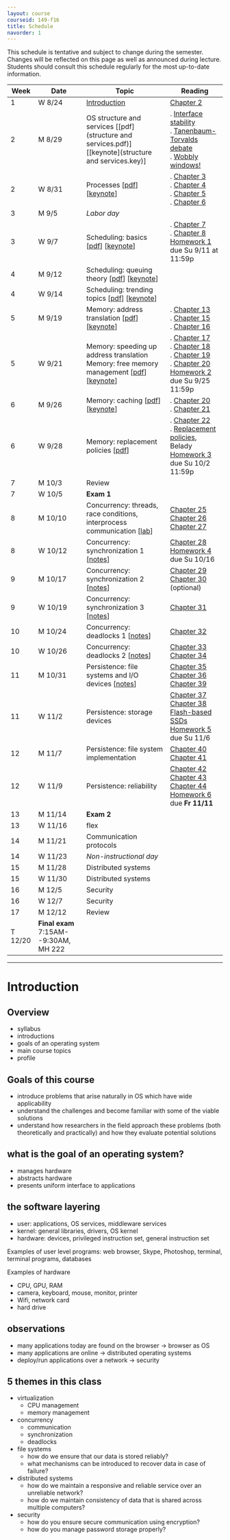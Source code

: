 ```yaml
---
layout: course
courseid: 149-f16
title: Schedule
navorder: 1
---
```


<a name="schedule"></a>

This schedule is tentative and subject to change during the semester. Changes will be reflected on this page as well as announced during lecture. Students should consult this schedule regularly for the most up-to-date information.

Week|Date|Topic|Reading
----|-------|-------|---
1 | W 8/24 | [Introduction](#introduction) | [Chapter 2](http://pages.cs.wisc.edu/~remzi/OSTEP/intro.pdf)
2 | M 8/29 | OS structure and services [[pdf](structure and services.pdf)] [[keynote](structure and services.key)] | . [Interface stability](http://www.cs.pomona.edu/classes/cs121/supp/stability.html)<br> . [Tanenbaum-Torvalds debate](https://en.wikipedia.org/wiki/Tanenbaum%E2%80%93Torvalds_debate)<br> . [Wobbly windows!](https://www.youtube.com/watch?v=nbCg9_YgKgM)
2 | W 8/31 | Processes [[pdf](processes.pdf)] [[keynote](processes.key)] | . [Chapter 3](http://pages.cs.wisc.edu/~remzi/Classes/537/Spring2016/Book/dialogue-virtualization.pdf)<br> . [Chapter 4](http://pages.cs.wisc.edu/~remzi/Classes/537/Spring2016/Book/cpu-intro.pdf)<br> . [Chapter 5](http://pages.cs.wisc.edu/~remzi/Classes/537/Spring2016/Book/cpu-api.pdf)<br> . [Chapter 6](http://pages.cs.wisc.edu/~remzi/Classes/537/Spring2016/Book/cpu-mechanisms.pdf)<br>
3 | M 9/5 | _Labor day_ |
3 | W 9/7 | Scheduling: basics [[pdf](scheduling.pdf)] [[keynote](scheduling.key)] | . [Chapter 7](http://pages.cs.wisc.edu/~remzi/OSTEP/cpu-sched.pdf)<br> . [Chapter 8](http://pages.cs.wisc.edu/~remzi/OSTEP/cpu-sched-mlfq.pdf)<br>[Homework 1](homework01.html) due Su 9/11 at 11:59p
4 | M 9/12 | Scheduling: queuing theory [[pdf](scheduling2.pdf)] [[keynote](scheduling.key)]
4 | W 9/14 | Scheduling: trending topics [[pdf](scheduling3.pdf)]  [[keynote](scheduling3.key)]
5 | M 9/19 | Memory: address translation [[pdf](memory1.pdf)] [[keynote](memory1.key)] | . [Chapter 13](http://pages.cs.wisc.edu/~remzi/OSTEP/vm-intro.pdf)<br> . [Chapter 15](http://pages.cs.wisc.edu/~remzi/OSTEP/vm-mechanism.pdf)<br> . [Chapter 16](http://pages.cs.wisc.edu/~remzi/OSTEP/vm-segmentation.pdf)
5 | W 9/21 | Memory: speeding up address translation <br> Memory: free memory management [[pdf](memory2.pdf)] [[keynote](memory2.key)] | . [Chapter 17](http://pages.cs.wisc.edu/~remzi/OSTEP/vm-freespace.pdf)<br> . [Chapter 18](http://pages.cs.wisc.edu/~remzi/OSTEP/vm-paging.pdf)<br> . [Chapter 19](http://pages.cs.wisc.edu/~remzi/OSTEP/vm-tlbs.pdf)<br> . [Chapter 20](http://pages.cs.wisc.edu/~remzi/OSTEP/vm-smalltables.pdf)<br> [Homework 2](homework02.html) due Su 9/25 11:59p
6 | M 9/26 | Memory: caching [[pdf](memory3.pdf)] [[keynote](memory3.key)] | . [Chapter 20](http://pages.cs.wisc.edu/~remzi/OSTEP/vm-smalltables.pdf)<br> . [Chapter 21](http://pages.cs.wisc.edu/~remzi/OSTEP/vm-beyondphys.pdf)
6 | W 9/28 | Memory: replacement policies [[pdf](memory4.pdf)] | . [Chapter 22](http://pages.cs.wisc.edu/~remzi/OSTEP/vm-beyondphys-policy.pdf)<br> . [Replacement policies](http://citeseerx.ist.psu.edu/viewdoc/download?doi=10.1.1.641.9013&rep=rep1&type=pdf), Belady<br> [Homework 3](homework03.html) due Su 10/2 11:59p
7 | M 10/3 | Review
7 | W 10/5 | __Exam 1__
8 | M 10/10 | Concurrency: threads, race conditions, interprocess communication [[lab](https://paper.dropbox.com/doc/OS-Introduction-to-concurrency-40oVoQLcRkqjmqJDj8Kkw)] | [Chapter 25](http://pages.cs.wisc.edu/~remzi/OSTEP/dialogue-concurrency.pdf)<br>[Chapter 26](http://pages.cs.wisc.edu/~remzi/OSTEP/threads-intro.pdf)<br>[Chapter 27](http://pages.cs.wisc.edu/~remzi/OSTEP/threads-api.pdf)
8 | W 10/12 | Concurrency: synchronization 1 [[notes](https://paper.dropbox.com/doc/Concurrency-synchronization-1-1TmE9pvouzY0CFmGCYo0K)] | [Chapter 28](http://pages.cs.wisc.edu/~remzi/OSTEP/threads-locks.pdf)<br>  [Homework 4](homework04.html) due Su 10/16
9 | M 10/17 |  Concurrency: synchronization 2 [[notes](https://paper.dropbox.com/doc/Concurrency-synchronization-2-suwthsqihdHnrzDopkWfd)] | [Chapter 29](http://pages.cs.wisc.edu/~remzi/OSTEP/threads-locks-usage.pdf)<br> [Chapter 30](http://pages.cs.wisc.edu/~remzi/OSTEP/threads-cv.pdf) (optional)
9 | W 10/19 | Concurrency: synchronization 3 [[notes](https://paper.dropbox.com/doc/Concurrency-synchronization-3-ZVonS9jNdBf2Do5U8cFzD)] |  [Chapter 31](http://pages.cs.wisc.edu/~remzi/OSTEP/threads-sema.pdf)<br>
10 | M 10/24 |Concurrency: deadlocks 1 [[notes](https://paper.dropbox.com/doc/Concurrency-deadlocks-YiN1BCCND4dLnL7NEWPGM)] | [Chapter 32](http://pages.cs.wisc.edu/~remzi/OSTEP/threads-bugs.pdf)
10 | W 10/26 | Concurrency: deadlocks 2 [[notes](https://paper.dropbox.com/doc/Concurrency-deadlocks-2-6zONa2rRj5XcUDOc6ZvKu)] | [Chapter 33](http://pages.cs.wisc.edu/~remzi/OSTEP/threads-events.pdf)<br> [Chapter 34](http://pages.cs.wisc.edu/~remzi/OSTEP/threads-dialogue.pdf)
11 | M 10/31 | Persistence: file systems and I/O devices [[notes](https://paper.dropbox.com/doc/Persistence-file-systems-9LzKhFejW0GlV01MoQZyZ)] | [Chapter 35](http://pages.cs.wisc.edu/~remzi/OSTEP/dialogue-persistence.pdf)<br> [Chapter 36](http://pages.cs.wisc.edu/~remzi/OSTEP/file-devices.pdf)<br> [Chapter 39](http://pages.cs.wisc.edu/~remzi/OSTEP/file-intro.pdf)
11 | W 11/2 | Persistence: storage devices | [Chapter 37](http://pages.cs.wisc.edu/~remzi/OSTEP/file-disks.pdf)<br> [Chapter 38](http://pages.cs.wisc.edu/~remzi/OSTEP/file-raid.pdf)<br> [Flash-based SSDs](http://pages.cs.wisc.edu/~remzi/OSTEP/file-ssd.pdf)<br> [Homework 5](homework05.html) due Su 11/6
12 | M 11/7 | Persistence: file system implementation | [Chapter 40](http://pages.cs.wisc.edu/~remzi/OSTEP/file-implementation.pdf)<br> [Chapter 41](http://pages.cs.wisc.edu/~remzi/OSTEP/file-ffs.pdf)
12 | W 11/9 | Persistence: reliability | [Chapter 42](http://pages.cs.wisc.edu/~remzi/OSTEP/file-journaling.pdf)<br> [Chapter 43](http://pages.cs.wisc.edu/~remzi/OSTEP/file-lfs.pdf)<br> [Chapter 44](http://pages.cs.wisc.edu/~remzi/OSTEP/file-integrity.pdf)<br> [Homework 6](homework06.html) due __Fr 11/11__
13 | M 11/14 | __Exam 2__
13 | W 11/16 | flex
14 | M 11/21 | Communication protocols
14 | W 11/23 | _Non-instructional day_
15 | M 11/28 | Distributed systems
15 | W 11/30 | Distributed systems
16 | M 12/5 | Security
16 | W 12/7 | Security
17 | M 12/12 | Review
|T 12/20 | __Final exam__ 7:15AM--9:30AM, MH 222

---

# Introduction

## Overview
- syllabus
- introductions
- goals of an operating system
- main course topics
- profile

## Goals of this course
- introduce problems that arise naturally in OS which have wide applicability
- understand the challenges and become familiar with some of the viable solutions
- understand how researchers in the field approach these problems (both theoretically and practically) and how they evaluate potential solutions

## what is the goal of an operating system?
- manages hardware
- abstracts hardware
- presents uniform interface to applications

## the software layering
- user: applications, OS services, middleware services
- kernel: general libraries, drivers, OS kernel
- hardware: devices, privileged instruction set, general instruction set

Examples of user level programs: web browser, Skype, Photoshop, terminal, terminal programs, databases

Examples of hardware
- CPU, GPU, RAM
- camera, keyboard, mouse, monitor, printer
- Wifi, network card
- hard drive

## observations
- many applications today are found on the browser → browser as OS
- many applications are online → distributed operating systems
- deploy/run applications over a network → security

## 5 themes in this class
- virtualization
  - CPU management
  - memory management
- concurrency
  - communication
  - synchronization
  - deadlocks
- file systems
  - how do we ensure that our data is stored reliably?
  - what mechanisms can be introduced to recover data in case of failure?
- distributed systems
  - how do we maintain a responsive and reliable service over an unreliable network?
  - how do we maintain consistency of data that is shared across multiple computers?
- security
  - how do you ensure secure communication using encryption?
  - how do you manage password storage properly?
